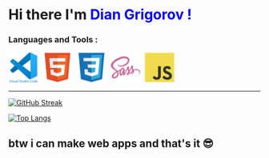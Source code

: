 <h1>Hi there I'm <span style="color: blue;">Dian Grigorov !</span></h1>

<h3> Languages and Tools :</h3>

  <div>
     <img src="https://github.com/devicons/devicon/blob/master/icons/vscode/vscode-original-wordmark.svg" title="VS Code" alt="VS Code" width="60" height="60"/>&nbsp;
     <img src="https://github.com/devicons/devicon/blob/master/icons/html5/html5-original.svg" title="HTML" alt="HTML" width="60" height="60"/>&nbsp;
     <img src="https://github.com/devicons/devicon/blob/master/icons/css3/css3-original.svg" title="CSS" alt="CSS" width="60" height="60"/>&nbsp;
     <img src="https://github.com/devicons/devicon/blob/master/icons/sass/sass-original.svg" title="SAAS" alt="SAAS" width="60" height="60"/>&nbsp;
     <img src="https://github.com/devicons/devicon/blob/master/icons/javascript/javascript-original.svg" title="JavaScript" alt="JavaScript" width="60" height="60"/>&nbsp;
  </div>
  
---
  
[![GitHub Streak](https://streak-stats.demolab.com?user=dianGrigorov&theme=tokyonight&border_radius=20&date_format=n%2Fj%5B%2FY%5D&card_width=450&border=70A5FD)](https://git.io/streak-stats)

[![Top Langs](https://github-readme-stats.vercel.app/api/top-langs/?username=dianGrigorov&layout=donut-vertical&theme=tokyonight&hide=c%23&border_radius=20&border_color=70A5FD)](https://github.com/anuraghazra/github-readme-stats) 

<h2>btw i can make web apps and that's it 😎 </h2>
 
<img src="https://komarev.com/ghpvc/?username=dianGrigorov&style=flat-square&color=blue" alt=""/>




<!--
**dianGrigorov/dianGrigorov** is a ✨ _special_ ✨ repository because its `README.md` (this file) appears on your GitHub profile.

Here are some ideas to get you started:

- 🔭 I’m currently working on ...
- 🌱 I’m currently learning ...
- 👯 I’m looking to collaborate on ...
- 🤔 I’m looking for help with ...
- 💬 Ask me about ...
- 📫 How to reach me: ...
- 😄 Pronouns: ...
- ⚡ Fun fact: ...
-->
